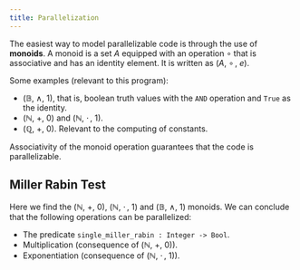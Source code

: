 ```yaml
---
title: Parallelization
---
```


The easiest way to model parallelizable code is through the use of **monoids**.
A monoid is a set $A$ equipped with an operation $\circ$ that is associative and
has an identity element. It is written as $(A,\ \circ\,,\ e)$.

Some examples (relevant to this program):

- $(\mathbb{B},\ \wedge,\  1)$, that is, boolean truth values with the `AND` operation and `True` as the identity.
- $(\mathbb{N},\ +,\ 0)$ and $(\mathbb{N},\ \cdot\,,\ 1)$.
- $(\mathbb{Q},\ +,\ 0)$. Relevant to the computing of constants.

Associativity of the monoid operation guarantees that the code is parallelizable.

## Miller Rabin Test

Here we find the $(\mathbb{N},\ +,\ 0)$, $(\mathbb{N},\ \cdot\,,\ 1)$ and $(\mathbb{B},\ \wedge,\  1)$ monoids. We can conclude that the following operations can be parallelized:

- The predicate `single_miller_rabin : Integer -> Bool`.
- Multiplication (consequence of $(\mathbb{N},\ +,\ 0)$).
- Exponentiation (consequence of $(\mathbb{N},\ \cdot\,,\ 1)$).